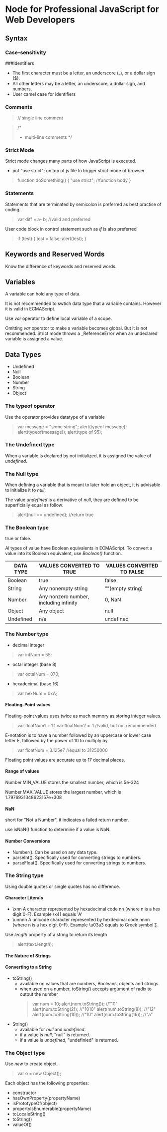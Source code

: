 # Node for Professional JavaScript for Web Developers

## Syntax
### Case-sensitivity

###Identifiers
* The first character must be a letter, an underscore (_), or a dollar sign ($).
* All other letters may be a letter, an underscore, a dollar sign, and numbers.
* User camel case for identifiers

### Comments
> // single line comment

> /*
> * multi-line comments
> */

### Strict Mode
Strict mode changes many parts of how JavaScript is executed.

* put "use strict"; on top of js file to trigger strict mode of browser
> function doSomething() {
> 	"use strict";
> 	//function body
> }

### Statements
Statements that are terminated by semicolon is preferred as best practise of coding.
> var diff = a- b;  //valid and preferred

User code block in control statement such as _if_ is also preferred
> if (test) {
> test = false;
> alert(test);
> }

## Keywords and Reserved Words
Know the difference of keywords and reserved words.

## Variables
A variable can hold any type of data.

It is not recommended to swtich data type that a variable contains.  However it is valid in ECMAScript.

Use _var_ operator to define local variable of a scope.

Omitting _var_ operator to make a variable becomes global.  But it is not recommended.  Strict mode throws a _ReferenceError when an undeclared variable is assigned a value.

## Data Types
* Undefined
* Null
* Boolean
* Number
* String
* Object

### The typeof operator
Use the operator provides datatype of a variable
> var message = "some string";
> alert(typeof message);
> alert(typeof(message));
> alert(type of 95);

### The Undefined type
When a variable is declared by not initialized, it is assigned the value of _undefined_.

### The Null type
When defining a variable that is meant to later hold an object, it is advisable to initialize it to _null_.

The value _undefined_ is a derivative of _null_, they are defined to be superficially equal as follow:
> alert(null == undefined);  //return true

### The Boolean type
true or false.

Al types of value have Boolean equivalents in ECMAScript.  To convert a value into its Boolean equivalent, use _Boolean()_ function.

DATA TYPE | VALUES CONVERTED TO TRUE | VALUES CONVERTED TO FALSE
----------|--------------------------|--------------------------
Boolean | true | false
String | Any nonempty string | ""(empty string)
Number | Any nonzero number, including infinity | 0, NaN
Object | Any object | null
Undefined | n/a | undefined

### The Number type
* decimal integer
> var intNum = 55;
* octal integer (base 8)
> var octalNum = 070;
* hexadecimal (base 16)
> var hexNum = 0xA;

#### Floating-Point values
Floating-point values uses twice as much memory as storing integer values.
> var floatNum1 = 1.1
> var floatNum2 = .1   //valid, but not recommended

E-notation is to have a number followed by an uppercase or lower case letter E, followed by the power of 10 to multiply by.
> var floatNum = 3.125e7  //equal to 31250000

Floating point values are accurate up to 17 decimal places.

#### Range of values
Number.MIN_VALUE stores the smallest number, which is 5e-324

Number.MAX_VALUE stores the largest number, which is 1.7976931348623157e+308

#### NaN
short for "Not a Number", it indicates a failed return number.

use isNaN() function to determine if a value is NaN.

#### Number Conversions
* Number().  Can be used on any data type.
* parseInt().  Specifically used for converting strings to numbers.
* parseFloat().  Specifically used for converting strings to numbers.

### The String type
Using double quotes or single quotes has no difference.

#### Character Literals
* \xnn   A character represented by hexadecimal code nn (where n is a hex digit 0-F).  Example \x41 equals 'A'
* \unnnn  A unicode character represented by hexdecimal code nnnn (where n is a hex digit 0-F).  Example \u03a3 equals to Greek symbol ∑.

Use _length_ property of a string to return its length
> alert(text.length);

#### The Nature of Strings

#### Converting to a String
* toString()
  * available on values that are numbers, Booleans, objects and strings.
  * when used on a number, toString() accepts argument of radix to output the number
  	> var num = 10;
  	> alert(num.toString());  //"10"
  	> alert(num.toString(2)); //"1010"
  	> alert(num.toString(8)); //"12"
  	> alert(num.toString(10)); //"10"
  	> alert(num.toString(16)); //"a"
* String()
  * available for _null_ and _undefined_.
  * if a value is _null_, "null" is returned.
  * if a value is _undefined_, "undefinied" is returned.

### The Object type
Use _new_ to create object.
> var o = new Object();

Each object has the following properties:
* constructor
* hasOwnProperty(propertyName)
* isPrototypeOf(object)
* propertyIsEnumerable(propertyName)
* toLocaleString()
* toString()
* valueOf()



